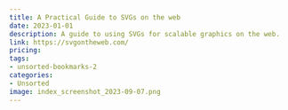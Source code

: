 ```yaml
---
title: A Practical Guide to SVGs on the web
date: 2023-01-01
description: A guide to using SVGs for scalable graphics on the web.
link: https://svgontheweb.com/
pricing: 
tags: 
- unsorted-bookmarks-2 
categories: 
- Unsorted 
image: index_screenshot_2023-09-07.png
---
```

